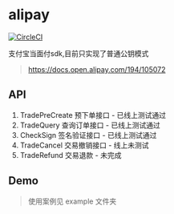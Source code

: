# alipay

[![CircleCI](https://circleci.com/gh/unliar/alipay/tree/master.svg?style=svg)](https://circleci.com/gh/unliar/alipay/tree/master)

支付宝当面付sdk,目前只实现了普通公钥模式

> https://docs.open.alipay.com/194/105072
## API
1. TradePreCreate 预下单接口 - 已线上测试通过
2. TradeQuery 查询订单接口 - 已线上测试通过
3. CheckSign 签名验证接口 - 已线上测试通过
4. TradeCancel 交易撤销接口 - 线上未测试
5. TradeRefund  交易退款 - 未完成
## Demo

> 使用案例见 example 文件夹
